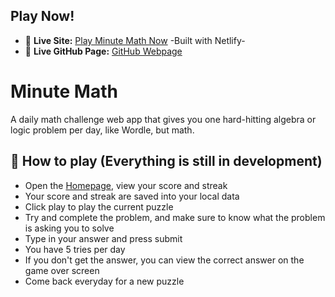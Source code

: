 ## Play Now!
- 🔗 **Live Site:** [Play Minute Math Now](https://minutemath.netlify.app) -Built with Netlify-
- 🔗 **Live GitHub Page:** [GitHub Webpage](https://lucajmazz.github.io/Minute-Math/)

# Minute Math

A daily math challenge web app that gives you one hard-hitting algebra or logic problem per day, like Wordle, but math.

## 🚀 How to play (Everything is still in development)
- Open the [Homepage](https://minutemath.netlify.app), view your score and streak
- Your score and streak are saved into your local data
- Click play to play the current puzzle
- Try and complete the problem, and make sure to know what the problem is asking you to solve
- Type in your answer and press submit
- You have 5 tries per day
- If you don't get the answer, you can view the correct answer on the game over screen
- Come back everyday for a new puzzle

